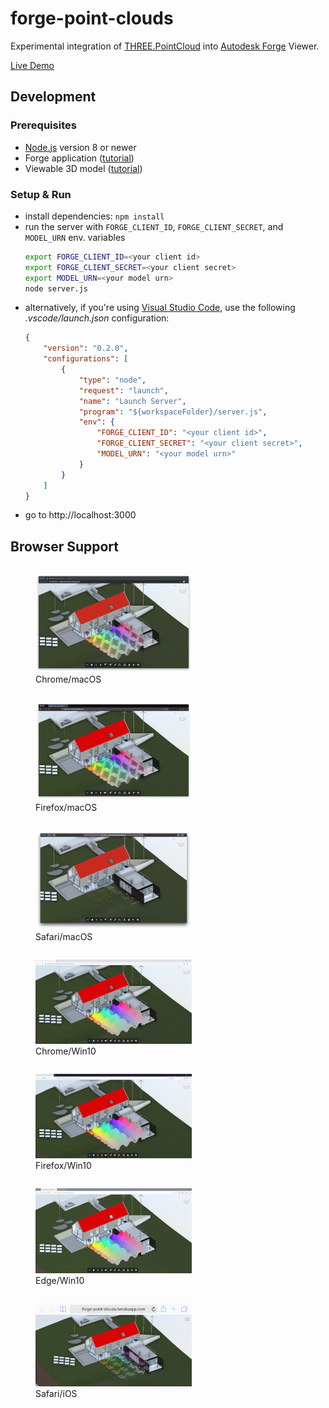 # forge-point-clouds

Experimental integration of [THREE.PointCloud](https://github.com/mrdoob/three.js/blob/r71/src/objects/PointCloud.js)
into [Autodesk Forge](https://forge.autodesk.com) Viewer.

[Live Demo](https://forge-point-clouds.herokuapp.com)

## Development

### Prerequisites

- [Node.js](https://nodejs.org) version 8 or newer
- Forge application ([tutorial](https://forge.autodesk.com/en/docs/oauth/v2/tutorials/create-app))
- Viewable 3D model ([tutorial](https://forge.autodesk.com/en/docs/model-derivative/v2/tutorials/prepare-file-for-viewer))

### Setup & Run

- install dependencies: `npm install`
- run the server with `FORGE_CLIENT_ID`, `FORGE_CLIENT_SECRET`, and `MODEL_URN` env. variables
  ```bash
  export FORGE_CLIENT_ID=<your client id>
  export FORGE_CLIENT_SECRET=<your client secret>
  export MODEL_URN=<your model urn>
  node server.js
  ```
- alternatively, if you're using [Visual Studio Code](https://code.visualstudio.com),
  use the following _.vscode/launch.json_ configuration:
  ```json
  {
      "version": "0.2.0",
      "configurations": [
          {
              "type": "node",
              "request": "launch",
              "name": "Launch Server",
              "program": "${workspaceFolder}/server.js",
              "env": {
                  "FORGE_CLIENT_ID": "<your client id>",
                  "FORGE_CLIENT_SECRET": "<your client secret>",
                  "MODEL_URN": "<your model urn>"
              }
          }
      ]
  }
  ```
- go to http://localhost:3000

## Browser Support

<figure style="display: inline-block;">
  <img src="./docs/screenshots/chrome-macos.png" width="250">
  <figcaption>Chrome/macOS</figcaption>
</figure>

<figure style="display: inline-block;">
  <img src="./docs/screenshots/firefox-macos.png" width="250">
  <figcaption>Firefox/macOS</figcaption>
</figure>

<figure style="display: inline-block;">
  <img src="./docs/screenshots/safari-macos.png" width="250">
  <figcaption>Safari/macOS</figcaption>
</figure>

<figure style="display: inline-block;">
  <img src="./docs/screenshots/chrome-win10.png" width="250">
  <figcaption>Chrome/Win10</figcaption>
</figure>

<figure style="display: inline-block;">
  <img src="./docs/screenshots/firefox-win10.png" width="250">
  <figcaption>Firefox/Win10</figcaption>
</figure>

<figure style="display: inline-block;">
  <img src="./docs/screenshots/edge-win10.png" width="250">
  <figcaption>Edge/Win10</figcaption>
</figure>

<figure style="display: inline-block;">
  <img src="./docs/screenshots/safari-ios.png" width="250">
  <figcaption>Safari/iOS</figcaption>
</figure>
